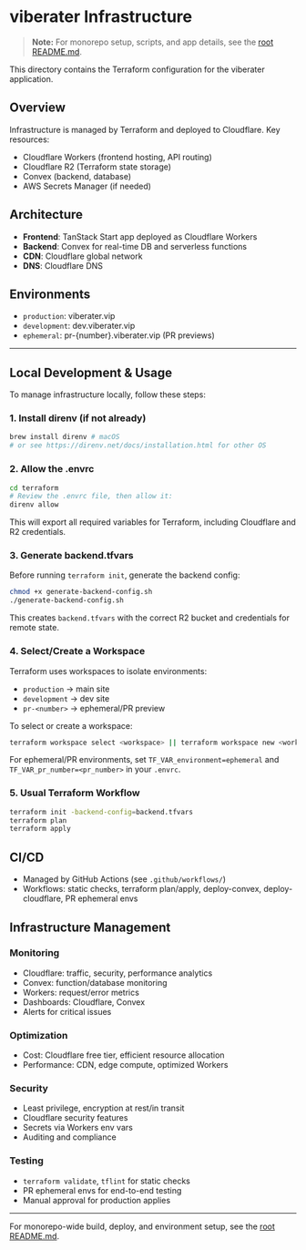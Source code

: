 # viberater Infrastructure

> **Note:** For monorepo setup, scripts, and app details, see the [root README.md](../README.md).

This directory contains the Terraform configuration for the viberater application.

## Overview

Infrastructure is managed by Terraform and deployed to Cloudflare. Key resources:

- Cloudflare Workers (frontend hosting, API routing)
- Cloudflare R2 (Terraform state storage)
- Convex (backend, database)
- AWS Secrets Manager (if needed)

## Architecture

- **Frontend**: TanStack Start app deployed as Cloudflare Workers
- **Backend**: Convex for real-time DB and serverless functions
- **CDN**: Cloudflare global network
- **DNS**: Cloudflare DNS

## Environments

- `production`: viberater.vip
- `development`: dev.viberater.vip
- `ephemeral`: pr-{number}.viberater.vip (PR previews)

---

## Local Development & Usage

To manage infrastructure locally, follow these steps:

### 1. Install direnv (if not already)

```bash
brew install direnv # macOS
# or see https://direnv.net/docs/installation.html for other OS
```

### 2. Allow the .envrc

```bash
cd terraform
# Review the .envrc file, then allow it:
direnv allow
```

This will export all required variables for Terraform, including Cloudflare and R2 credentials.

### 3. Generate backend.tfvars

Before running `terraform init`, generate the backend config:

```bash
chmod +x generate-backend-config.sh
./generate-backend-config.sh
```

This creates `backend.tfvars` with the correct R2 bucket and credentials for remote state.

### 4. Select/Create a Workspace

Terraform uses workspaces to isolate environments:

- `production` → main site
- `development` → dev site
- `pr-<number>` → ephemeral/PR preview

To select or create a workspace:

```bash
terraform workspace select <workspace> || terraform workspace new <workspace>
```

For ephemeral/PR environments, set `TF_VAR_environment=ephemeral` and `TF_VAR_pr_number=<pr_number>` in your `.envrc`.

### 5. Usual Terraform Workflow

```bash
terraform init -backend-config=backend.tfvars
terraform plan
terraform apply
```

## CI/CD

- Managed by GitHub Actions (see `.github/workflows/`)
- Workflows: static checks, terraform plan/apply, deploy-convex, deploy-cloudflare, PR ephemeral envs

## Infrastructure Management

### Monitoring

- Cloudflare: traffic, security, performance analytics
- Convex: function/database monitoring
- Workers: request/error metrics
- Dashboards: Cloudflare, Convex
- Alerts for critical issues

### Optimization

- Cost: Cloudflare free tier, efficient resource allocation
- Performance: CDN, edge compute, optimized Workers

### Security

- Least privilege, encryption at rest/in transit
- Cloudflare security features
- Secrets via Workers env vars
- Auditing and compliance

### Testing

- `terraform validate`, `tflint` for static checks
- PR ephemeral envs for end-to-end testing
- Manual approval for production applies

---

For monorepo-wide build, deploy, and environment setup, see the [root README.md](../README.md).
